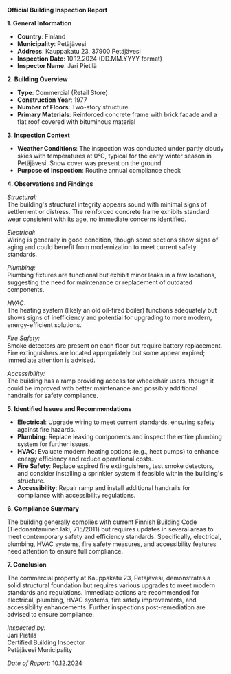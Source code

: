 **Official Building Inspection Report**

**1. General Information**

- **Country**: Finland
- **Municipality**: Petäjävesi
- **Address**: Kauppakatu 23, 37900 Petäjävesi
- **Inspection Date**: 10.12.2024 (DD.MM.YYYY format)
- **Inspector Name**: Jari Pietilä

**2. Building Overview**

- **Type**: Commercial (Retail Store)
- **Construction Year**: 1977
- **Number of Floors**: Two-story structure
- **Primary Materials**: Reinforced concrete frame with brick facade and a flat roof covered with bituminous material

**3. Inspection Context**

- **Weather Conditions**: The inspection was conducted under partly cloudy skies with temperatures at 0°C, typical for the early winter season in Petäjävesi. Snow cover was present on the ground.
- **Purpose of Inspection**: Routine annual compliance check

**4. Observations and Findings**

*Structural:*  
The building's structural integrity appears sound with minimal signs of settlement or distress. The reinforced concrete frame exhibits standard wear consistent with its age, no immediate concerns identified.

*Electrical:*  
Wiring is generally in good condition, though some sections show signs of aging and could benefit from modernization to meet current safety standards.

*Plumbing:*  
Plumbing fixtures are functional but exhibit minor leaks in a few locations, suggesting the need for maintenance or replacement of outdated components.

*HVAC:*  
The heating system (likely an old oil-fired boiler) functions adequately but shows signs of inefficiency and potential for upgrading to more modern, energy-efficient solutions.

*Fire Safety:*  
Smoke detectors are present on each floor but require battery replacement. Fire extinguishers are located appropriately but some appear expired; immediate attention is advised.

*Accessibility:*  
The building has a ramp providing access for wheelchair users, though it could be improved with better maintenance and possibly additional handrails for safety compliance.

**5. Identified Issues and Recommendations**

- **Electrical**: Upgrade wiring to meet current standards, ensuring safety against fire hazards.
- **Plumbing**: Replace leaking components and inspect the entire plumbing system for further issues.
- **HVAC**: Evaluate modern heating options (e.g., heat pumps) to enhance energy efficiency and reduce operational costs.
- **Fire Safety**: Replace expired fire extinguishers, test smoke detectors, and consider installing a sprinkler system if feasible within the building's structure.
- **Accessibility**: Repair ramp and install additional handrails for compliance with accessibility regulations.

**6. Compliance Summary**

The building generally complies with current Finnish Building Code (Tiedonantaminen laki, 715/2011) but requires updates in several areas to meet contemporary safety and efficiency standards. Specifically, electrical, plumbing, HVAC systems, fire safety measures, and accessibility features need attention to ensure full compliance.

**7. Conclusion**

The commercial property at Kauppakatu 23, Petäjävesi, demonstrates a solid structural foundation but requires various upgrades to meet modern standards and regulations. Immediate actions are recommended for electrical, plumbing, HVAC systems, fire safety improvements, and accessibility enhancements. Further inspections post-remediation are advised to ensure compliance.

_Inspected by:_  
Jari Pietilä  
Certified Building Inspector  
Petäjävesi Municipality  

*Date of Report:* 10.12.2024